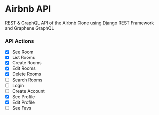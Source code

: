 # Airbnb API

REST & GraphQL API of the Airbnb Clone using Django REST Framework and Graphene GraphQL

### API Actions

- [x] See Room
- [x] List Rooms
- [x] Create Rooms
- [x] Edit Rooms
- [x] Delete Rooms
- [ ] Search Rooms
- [ ] Login
- [ ] Create Account
- [x] See Profile
- [x] Edit Profile
- [ ] See Favs
